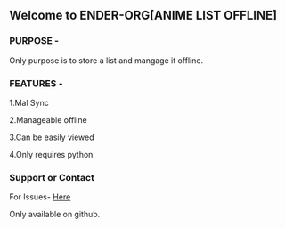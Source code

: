 ## Welcome to ENDER-ORG[ANIME LIST OFFLINE]


### PURPOSE -
Only purpose is to store a list and mangage it offline.


### FEATURES -
1.Mal Sync

2.Manageable offline

3.Can be easily viewed

4.Only requires python

### Support or Contact

For Issues- [Here](https://github.com/ENDER-ORG/ANIME-LIST-OFFLINE/issues)

Only available on github.
